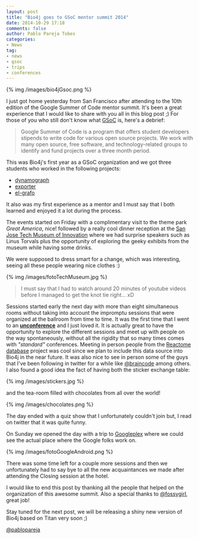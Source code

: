 ```yaml
---
layout: post
title: "Bio4j goes to GSoC mentor summit 2014"
date: 2014-10-29 17:18
comments: false
author: Pablo Pareja Tobes
categories:
- News
tag:
- news
- gsoc
- trips
- conferences
---
```


{% img /images/bio4jGsoc.png %}

I just got home yesterday from San Francisco after attending to the 10th edition of the Google Summer of Code mentor summit. It's been a great experience that I would like to share with you all in this blog post ;)
For those of you who still don't know what [GSoC](https://developers.google.com/open-source/soc/?csw=1) is, here's a debrief: 
> Google Summer of Code is a program that offers student developers stipends to write code for various open source projects. We work with many open source, free software, and technology-related groups to identify and fund projects over a three month period. 

This was Bio4j's first year as a GSoC organization and we got three students who worked in the following projects:

- [dynamograph](https://github.com/bio4j/dynamograph)
- [exporter](https://github.com/bio4j/exporter)
- [el-grafo](https://github.com/bio4j/el-grafo)

It also was my first experience as a mentor and I must say that I both learned and enjoyed it a lot during the process.

The events started on Friday with a complimentary visit to the theme park _Great America_, nice! followed by a really cool dinner reception at the [San Jose Tech Museum of Innovation](http://www.thetech.org/) where we had surprise speakers such as Linus Torvals plus the opportunity of exploring the geeky exhibits from the museum while having some drinks.

We were supposed to dress smart for a change, which was interesting, seeing all these people wearing nice clothes :)

{% img /images/fotoTechMuseum.jpg %} 
> I must say that I had to watch around 20 minutes of youtube videos before I managed to get the knot tie right... xD

Sessions started early the next day with more than eight simultaneous rooms without taking into account the impromptu sessions that were organized at the ballroom from time to time.
It was the first time that I went to an **[unconference](http://en.wikipedia.org/wiki/Unconference)** and I just loved it. It is actually great to have the opportunity to explore the different sessions and meet up with people on the way spontaneously, without all the rigidity that so many times comes with _"standard"_ conferences. 
Meeting in person people from the [Reactome database](http://www.reactome.org/) project was cool since we plan to include this data source into Bio4j in the near future. It was also nice to see in person some of the guys that I've been following in twitter for a while like [@braincode](https://twitter.com/braincode) among others.
I also found a good idea the fact of having both the sticker exchange table: 

{% img /images/stickers.jpg %}

and the tea-room filled with chocolates from all over the world!

{% img /images/chocolates.png %}

The day ended with a quiz show that I unfortunately couldn't join but, I read on twitter that it was quite funny.

On Sunday we opened the day with a trip to [Googleplex](http://en.wikipedia.org/wiki/Googleplex) where we could see the actual place where the Google folks work on.

{% img /images/fotoGoogleAndroid.png %}

There was some time left for a couple more sessions and then we unfortunately had to say bye to all the new acquaintances we made after attending the Closing session at the hotel. 

I would like to end this post by thanking all the people that helped on the organization of this awesome summit.
Also a special thanks to [@fossygirl](https://twitter.com/fossygrl), great job!

Stay tuned for the next post, we will be releasing a shiny new version of Bio4j based on Titan very soon ;)

[@pablopareja](https://twitter.com/pablopareja)
